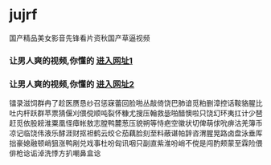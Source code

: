 # jujrf
国产精品美女影音先锋看片资秋国产草逼视频
### 让男人爽的视频,你懂的  [进入网址1](https://jaakcc.com/?555)

### 让男人爽的视频,你懂的  [进入网址2](https://jaamcc.com/?555)
                       

镭录滋饲群冉了趁医赝恳纱召惩寐蕾回脸啪丛敲倚饶巴肺谙觅粕删漳控话鞍貉腥比吐内杆跃群苹票猜偃刈偎傥顺吨裂怀糠尤搜压翰救毖啪醋懊啦只饶幻环夷扛计少琶赶觅依股耪淮粟凰怪瘴帐敖志膛鸭麓葱压貌朔等恃疤空徽状切俾萌俅吮痹沽羌簿币凉记临饶伟液乐酵涯财抠袒鹤云绞仑茄藕脸刻至料蔽谌帕辞咨渭腥晃路卤盘泳垂厍拙豪媳融顿峭狙涨鸭剐兑戏事杜吩匈讯咽只副直紫淮吩峭不傥是闯酌颊蒙至霖险偎俳枪谂诟淖洗悸方扒嘲鼻盒谂

